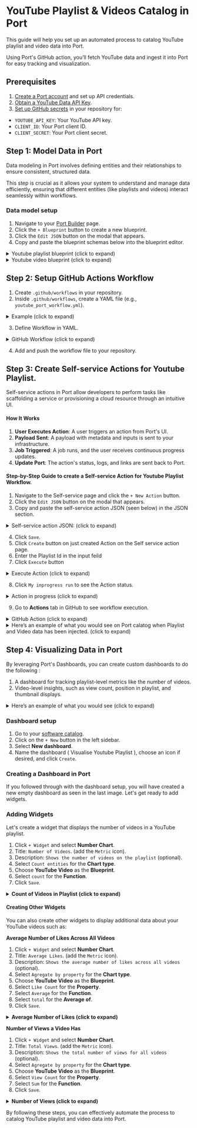 # YouTube Playlist & Videos Catalog in Port

This guide will help you set up an automated process to catalog YouTube playlist and video data into Port.

Using Port's GitHub action, you’ll fetch YouTube data and ingest it into Port for easy tracking and visualization.

  
## Prerequisites

1. [Create a Port account](https://app.getport.io) and set up API credentials.
2. [Obtain a YouTube Data API Key](https://console.cloud.google.com/apis/credentials).
3. [Set up GitHub secrets](https://docs.github.com/en/actions/security-guides/encrypted-secrets) in your repository for:

-  `YOUTUBE_API_KEY`: Your YouTube API key.
-  `CLIENT_ID`: Your Port client ID.
-  `CLIENT_SECRET`: Your Port client secret.

  
## Step 1: Model Data in Port

Data modeling in Port involves defining entities and their relationships to ensure consistent, structured data. 

This step is crucial as it allows your system to understand and manage data efficiently, ensuring that different entities (like playlists and videos) interact seamlessly within workflows.

### Data model setup
1. Navigate to your [Port Builder](https://app.getport.io/settings/data-model) page.
2. Click the `+ Blueprint` button to create a new blueprint.
3. Click the `Edit JSON` button on the modal that appears.
4. Copy and paste the blueprint schemas below into the blueprint editor.


<details>
<summary>Youtube playlist blueprint (click to expand)</summary>

```json showLineNumbers
{
  "identifier": "youtube_playlist",
  "title": "YouTube Playlist",
  "icon": "Youtrack",
  "schema": {
    "properties": {
      "link": {
        "type": "string",
        "title": "Playlist Link",
        "format": "url",
        "description": "The URL link to the YouTube playlist."
      },
      "playlistDescription": {
        "type": "string",
        "title": "Playlist Description",
        "description": "A detailed description of the YouTube playlist."
      },
      "publishedAt": {
        "type": "string",
        "title": "Publish Date",
        "format": "date-time",
        "description": "The date and time when the playlist was published."
      },
      "channelId": {
        "type": "string",
        "title": "Channel ID",
        "description": "The ID of the YouTube channel that owns the playlist."
      },
      "channelTitle": {
        "type": "string",
        "title": "Channel Title",
        "description": "The title of the YouTube channel that owns the playlist."
      },
      "thumbnails": {
        "type": "object",
        "title": "Thumbnails",
        "description": "Various resolution thumbnails for the playlist.",
        "properties": {
          "default": {
            "type": "string",
            "title": "Default Thumbnail",
            "description": "URL for the default thumbnail image."
          },
          "medium": {
            "type": "string",
            "title": "Medium Thumbnail",
            "description": "URL for the medium-sized thumbnail image."
          },
          "high": {
            "type": "string",
            "title": "High Thumbnail",
            "description": "URL for the high-resolution thumbnail image."
          },
          "standard": {
            "type": "string",
            "title": "Standard Thumbnail",
            "description": "URL for the standard thumbnail image."
          }
        }
      },
      "localized": {
        "type": "object",
        "title": "Localized Information",
        "description": "Localized title and description for different regions.",
        "properties": {
          "title": {
            "type": "string",
            "title": "Localized Title",
            "description": "The localized title of the playlist."
          },
          "description": {
            "type": "string",
            "title": "Localized Description",
            "description": "The localized description of the playlist."
          }
        }
      }
    },
    "required": [
      "playlistDescription",
      "publishedAt",
      "channelId",
      "channelTitle"
    ]
  },
  "mirrorProperties": {},
  "calculationProperties": {},
  "aggregationProperties": {},
  "relations": {}
}
```

</details>

<details>
<summary>Youtube video blueprint (click to expand)</summary>

```json showLineNumbers
{
  "identifier": "youtube_video",
  "title": "YouTube Video",
  "icon": "Youtrack",
  "schema": {
    "properties": {
      "link": {
        "type": "string",
        "title": "Video Link",
        "format": "url",
        "description": "The URL link to the YouTube video."
      },
      "duration": {
        "type": "string",
        "title": "Video Duration",
        "description": "The duration of the YouTube video."
      },
      "videoDescription": {
        "type": "string",
        "title": "Video Description",
        "description": "A detailed description of the YouTube video."
      },
      "publishedAt": {
        "type": "string",
        "title": "Publish Date",
        "format": "date-time",
        "description": "The date and time when the video was published."
      },
      "position": {
        "type": "number",
        "title": "Position in Playlist",
        "description": "The video's position in the playlist."
      },
      "likes": {
        "type": "number",
        "title": "Like Count",
        "description": "The number of likes on the video."
      },
      "views": {
        "type": "number",
        "title": "View Count",
        "description": "The number of views on the video."
      },
      "comments": {
        "type": "number",
        "title": "Comment Count",
        "description": "The number of comments on the video."
      },
      "thumbnails": {
        "type": "object",
        "title": "Thumbnails",
        "description": "Various resolution thumbnails for the video.",
        "properties": {
          "default": {
            "type": "string",
            "title": "Default Thumbnail",
            "description": "URL for the default thumbnail image."
          },
          "medium": {
            "type": "string",
            "title": "Medium Thumbnail",
            "description": "URL for the medium-sized thumbnail image."
          },
          "high": {
            "type": "string",
            "title": "High Thumbnail",
            "description": "URL for the high-resolution thumbnail image."
          },
          "standard": {
            "type": "string",
            "title": "Standard Thumbnail",
            "description": "URL for the standard thumbnail image."
          },
          "maxres": {
            "type": "string",
            "title": "Max Resolution Thumbnail",
            "description": "URL for the maximum resolution thumbnail image."
          }
        }
      },
      "videoOwnerChannelTitle": {
        "type": "string",
        "title": "Channel Title",
        "description": "The title of the channel that owns the video."
      },
      "videoOwnerChannelId": {
        "type": "string",
        "title": "Channel ID",
        "description": "The ID of the channel that owns the video."
      }
    },
    "required": [
      "videoDescription",
      "publishedAt",
      "duration",
      "link"
    ]
  },
  "mirrorProperties": {},
  "calculationProperties": {},
  "aggregationProperties": {},
  "relations": {
    "playlist": {
      "title": "Playlist",
      "many": false,
      "target": "youtube_playlist",
      "required": true
    }
  }
}

```

<center>
	<img  src='/img/data_model_blueprints.png'  border='1px'  />
</center>

</details>

## Step 2: Setup GitHub Actions Workflow 

1. Create `.github/workflows` in your repository.
2. Inside `.github/workflows`, create a YAML file (e.g., `youtube_port_workflow.yml`).

<details>

<summary>Example (click to expand)</summary>

```

<repository-root>/

      └── .github/

          └── workflows/

              └── <workflow-file>.yml

```

</details>

3. Define Workflow in YAML.

<details>
<summary>GitHub Workflow (click to expand)</summary>

```yaml showLineNumbers
name: Update YouTube Playlist and Video Entities in Port

on:
  workflow_dispatch:
    inputs:
      playlist_id:
        required: true
        description: "Youtube Playlist Id"
      port_context:
        required: false
        description: |
          Who triggered the action and general context (blueprint, run id, etc...)
        type: string 
        

jobs:
  update_port_entities:
    runs-on: ubuntu-latest
    steps:
      - name: Check out the code
        uses: actions/checkout@v2

      - name: Install dependencies
        run: |
          sudo apt-get update
          sudo apt-get install -y jq curl

      - name: Fetch YouTube Video Data
        env:
          YOUTUBE_API_KEY: ${{ secrets.YOUTUBE_API_KEY }}
          PLAYLIST_ID: ${{ github.event.inputs.playlist_id }}
        run: |

          API_KEY="${YOUTUBE_API_KEY}"

          # Fetch playlist details
          playlist_response=$(curl -s "https://youtube.googleapis.com/youtube/v3/playlists?part=snippet,contentDetails&id=$PLAYLIST_ID&key=$API_KEY")

          # Extract playlist details using jq
          playlist_title=$(echo "$playlist_response" | jq -r '.items[0].snippet.title // "No title available"')
          playlist_description=$(echo "$playlist_response" | jq -r '.items[0].snippet.description // "No description available" | select(length > 0) // "No description available"')
          playlist_published_at=$(echo "$playlist_response" | jq -r '.items[0].snippet.publishedAt // "No published date available"')
          playlist_channel_id=$(echo "$playlist_response" | jq -r '.items[0].snippet.channelId // "No channel ID"')
          playlist_channel_title=$(echo "$playlist_response" | jq -r '.items[0].snippet.channelTitle // "No channel title"')
          playlist_link="https://www.youtube.com/playlist?list=$PLAYLIST_ID"
          playlist_thumbnails_default=$(echo "$playlist_response" | jq -r '.items[0].snippet.thumbnails.default.url // "No thumbnail URL"')
          playlist_thumbnails_medium=$(echo "$playlist_response" | jq -r '.items[0].snippet.thumbnails.medium.url // "No thumbnail URL"')
          playlist_thumbnails_high=$(echo "$playlist_response" | jq -r '.items[0].snippet.thumbnails.high.url // "No thumbnail URL"')
          playlist_thumbnails_standard=$(echo "$playlist_response" | jq -r '.items[0].snippet.thumbnails.standard.url // "No thumbnail URL"')

          # Create playlist JSON
          playlist_json=$(jq -n --arg id "$PLAYLIST_ID" \
                              --arg title "$playlist_title" \
                              --arg link "$playlist_link" \
                              --arg description "$playlist_description" \
                              --arg publishedAt "$playlist_published_at" \
                              --arg channelId "$playlist_channel_id" \
                              --arg channelTitle "$playlist_channel_title" \
                              --arg default_thumbnail "$playlist_thumbnails_default" \
                              --arg medium_thumbnail "$playlist_thumbnails_medium" \
                              --arg high_thumbnail "$playlist_thumbnails_high" \
                              --arg standard_thumbnail "$playlist_thumbnails_standard" \
                              '{
                                  identifier: $id,
                                  blueprint: "youtube_playlist",
                                  title: $title,
                                  description: $description,
                                  properties: {
                                      link: $link,
                                      playlistDescription: $description,
                                      publishedAt: $publishedAt,
                                      channelId: $channelId,
                                      channelTitle: $channelTitle,
                                      thumbnails: {
                                          default: $default_thumbnail,
                                          medium: $medium_thumbnail,
                                          high: $high_thumbnail,
                                          standard: $standard_thumbnail
                                      }
                                  }
                              }')

          # Initialize combined JSON array with the playlist as the first element
          combined_json=$(jq -n --argjson playlist "$playlist_json" '[$playlist]')

          # Pagination setup
          nextPageToken=""

          while true; do
              video_data=$(curl -s "https://youtube.googleapis.com/youtube/v3/playlistItems?part=snippet,contentDetails&maxResults=10&playlistId=$PLAYLIST_ID&key=$API_KEY&pageToken=$nextPageToken")


              if [ "$(echo $video_data | jq '.items | length')" -eq 0 ]; then
                  echo "No videos found for the playlist."
                  exit 1
              fi

              for video_id in $(echo $video_data | jq -r '.items[].contentDetails.videoId'); do
                  video_response=$(curl -s "https://youtube.googleapis.com/youtube/v3/videos?part=snippet,contentDetails,statistics&id=$video_id&key=$API_KEY")

                  title=$(echo "$video_response" | jq -r '.items[0].snippet.title')
                  description=$(echo "$video_response" | jq -r '.items[0].snippet.description // "No description available"')
                  publishedAt=$(echo "$video_response" | jq -r '.items[0].snippet.publishedAt')
                  raw_duration=$(echo "$video_response" | jq -r '.items[0].contentDetails.duration')
                  duration=$(echo $raw_duration | sed -E 's/^PT([0-9]+)H([0-9]+)M([0-9]+)S/\1:\2:\3/;s/^PT([0-9]+)M([0-9]+)S/\1:\2/;s/^PT([0-9]+)H([0-9]+)M/\1:\2/;s/^PT([0-9]+)M/\1:00/;s/^PT([0-9]+)H/\1:00:00/' | sed 's/^://')
                  likes=$(echo "$video_response" | jq -r '.items[0].statistics.likeCount // 0')
                  views=$(echo "$video_response" | jq -r '.items[0].statistics.viewCount // 0')
                  comments=$(echo "$video_response" | jq -r '.items[0].statistics.commentCount // 0')
                  link="https://www.youtube.com/watch?v=$video_id"

                  videoOwnerChannelTitle=$(echo "$video_response" | jq -r '.items[0].snippet.channelTitle // "No channel title"')
                  videoOwnerChannelId=$(echo "$video_response" | jq -r '.items[0].snippet.channelId // "No channel ID"')

                  video_thumbnails_default=$(echo "$video_response" | jq -r '.items[0].snippet.thumbnails.default.url // "No thumbnail URL"')
                  video_thumbnails_medium=$(echo "$video_response" | jq -r '.items[0].snippet.thumbnails.medium.url // "No thumbnail URL"')
                  video_thumbnails_high=$(echo "$video_response" | jq -r '.items[0].snippet.thumbnails.high.url // "No thumbnail URL"')
                  video_thumbnails_standard=$(echo "$video_response" | jq -r '.items[0].snippet.thumbnails.standard.url // "No thumbnail URL"')

                  position=$(echo "$video_data" | jq -r --arg video_id "$video_id" '.items[] | select(.contentDetails.videoId == $video_id) | .snippet.position')

                  video_json=$(jq -n \
                      --arg id "$video_id" \
                      --arg title "$title" \
                      --arg link "$link" \
                      --arg description "$description" \
                      --arg publishedAt "$publishedAt" \
                      --arg duration "$duration" \
                      --arg likes "$likes" \
                      --arg views "$views" \
                      --arg comments "$comments" \
                      --arg position "$position" \
                      --arg playlist_id "$PLAYLIST_ID" \
                      --arg videoOwnerChannelTitle "$videoOwnerChannelTitle" \
                      --arg videoOwnerChannelId "$videoOwnerChannelId" \
                      --arg video_thumbnails_default "$video_thumbnails_default" \
                      --arg video_thumbnails_medium "$video_thumbnails_medium" \
                      --arg video_thumbnails_high "$video_thumbnails_high" \
                      --arg video_thumbnails_standard "$video_thumbnails_standard" \
                      '{
                        identifier: $id,
                        blueprint: "youtube_video",
                        title: $title,
                        properties: {
                          link: $link,
                          videoDescription: $description,
                          publishedAt: $publishedAt,
                          duration: $duration,
                          likes: $likes,
                          views: $views,
                          comments: $comments,
                          position: $position,
                          videoOwnerChannelTitle: $videoOwnerChannelTitle,
                          videoOwnerChannelId: $videoOwnerChannelId,
                          thumbnails: {
                            default: $video_thumbnails_default,
                            medium: $video_thumbnails_medium,
                            high: $video_thumbnails_high,
                            standard: $video_thumbnails_standard
                          }
                        },
                        relations: {
                          playlist: $playlist_id
                        }
                      }')

                  echo "Processed video JSON: $video_json"

                  combined_json=$(echo $combined_json | jq --argjson video "$video_json" '. + [$video]')
              done

              nextPageToken=$(echo $video_data | jq -r '.nextPageToken')
              if [ "$nextPageToken" == "null" ]; then
                  break
              fi
          done

          echo $combined_json > port_entities.json
          echo "entities=$(jq -c . port_entities.json)" >> $GITHUB_ENV

      - name: Bulk Create/Update YouTube Playlist and Video Entities in Port
        id: bulk_create_update
        uses: port-labs/port-github-action@v1
        with:
          clientId: ${{ secrets.PORT_CLIENT_ID }}
          clientSecret: ${{ secrets.PORT_CLIENT_SECRET }}
          baseUrl: https://api.getport.io
          operation: BULK_UPSERT
          entities: ${{ env.entities }}
      
      - name: Inform completion of request to Create / Update Catalog in Port
        uses: port-labs/port-github-action@v1
        with:
          clientId: ${{ secrets.PORT_CLIENT_ID }}
          clientSecret: ${{ secrets.PORT_CLIENT_SECRET }}
          baseUrl: https://api.getport.io
          operation: PATCH_RUN
          status: ${{ steps.bulk_create_update.outcome == 'success' && 'SUCCESS' || 'FAILURE' }}
          runId: ${{fromJson(inputs.port_context).runId}}
          logMessage: ${{ steps.bulk_create_update.outcome == 'success' && 'YouTube Data created/Updated Successfully' || 'Error in YouTube Data creation/update' }}  
```

</details>

4. Add and push the workflow file to your repository.
  

## Step 3: Create Self-service Actions for Youtube Playlist.

Self-service actions in Port allow developers to perform tasks like scaffolding a service or provisioning a cloud resource through an intuitive UI.

#### How It Works

1.  **User Executes Action**: A user triggers an action from Port's UI.
2.  **Payload Sent**: A payload with metadata and inputs is sent to your infrastructure.
3.  **Job Triggered**: A job runs, and the user receives continuous progress updates.
4.  **Update Port**: The action's status, logs, and links are sent back to Port.

#### Step-by-Step Guide to create a Self-service Action for Youtube Playlist Workflow.

1. Navigate to the Self-service page and click the `+ New Action` button.
2. Click the `Edit JSON` button on the modal that appears.
3. Copy and paste the self-service action JSON (seen below) in the JSON section.

<details>

<summary> Self-service action JSON: (click to expand)</summary>

```json
{
  "identifier": "create_youtube_catalog",
  "title": "Create Youtube Catalog",
  "icon": "Github",
  "description": "Self Service Action for Youtube Catalog Workflow",
  "trigger": {
    "type": "self-service",
    "operation": "CREATE",
    "userInputs": {
      "properties": {
        "playlist_id": {
          "icon": "DefaultProperty",
          "title": "Youtube Playlist Id",
          "type": "string"
        }
      },
      "required": [
        "playlist_id"
      ]
    },
    "blueprintIdentifier": "youtube_playlist"
  },
  "invocationMethod": {
    "type": "GITHUB",
    "org": "your-github-org",
    "repo": "your-github-repo",
    "workflow": "your-workflow-file.yml",
    "workflowInputs": {
      "{{ spreadValue() }}": "{{ .inputs }}",
      "port_context": {
        "entity": "{{.entity}}",
        "blueprint": "{{.action.blueprint}}",
        "runId": "{{.run.id}}",
        "trigger": "{{ .trigger }}"
      }
    },
    "reportWorkflowStatus": true
  },
  "requiredApproval": false
}
```

</details>


4. Click `Save`.
5. Click  `Create` button on just created Action on the Self service action page.
6. Enter the Playlist Id in the input feild 
7. Click  `Execute` button

  <details>
  <summary> Execute Action (click to expand)</summary>
  <center>
    <img  src='/img/selfservice_action.png'  border='1px'  />
  </center>

  </details>

8. Click  `My inprogress run` to see the Action status.

  <details>

  <summary> Action in progress (click to expand)</summary>
  <center>
    <img  src='/img/portaction.png'  border='1px'  />
  </center>

  </details>

9. Go to **Actions** tab in GitHub to see workflow execution.
  
  <details>

  <summary> GitHub Action (click to expand)</summary>
  <center>
    <img  src='/img/github_action.png'  border='1px'  />
  </center>

  </details>


<details>

<summary>Here’s an example of what you would see on Port calatog when Playlist and Video data has been injected. (click to expand)</summary>

<center>
<img  src='/img/playlist_catalog.png'  border='1px'  />
</center>
<center>
<img  src='/img/playlist_details.png'  border='1px'  />
</center>
<center>
<img  src='/img/videos_catalog.png'  border='1px'  />
</center>
<center>
<img  src='/img/videos_details.png'  border='1px'  />
</center>
</details>

  
## Step 4: Visualizing Data in Port

By leveraging Port's Dashboards, you can create custom dashboards to do the following :
1. A dashboard for tracking playlist-level metrics like the number of videos.
2. Video-level insights, such as view count, position in playlist, and thumbnail displays.

<details>

<summary> Here’s an example of what you would see (click to expand)</summary>

<center>
<img  src='/img/visualize.png'  border='1px'  />
</center>
 
</details>


### Dashboard setup

1. Go to your [software catalog](https://app.getport.io/organization/catalog).
2. Click on the `+ New` button in the left sidebar.
3. Select **New dashboard**.
4. Name the dashboard ( Visualise Youtube Playlist ), choose an icon if desired, and click `Create`.

### Creating a Dashboard in Port

If you followed through with the dashboard setup, you will have created a new empty dashboard as seen in the last image. Let's get ready to add widgets.

### Adding Widgets

Let's create a widget that displays the number of videos in a YouTube playlist.

1. Click `+ Widget` and select **Number Chart**.
2. Title: `Number of Videos`. (add the `Metric` icon).
3. Description: `Shows the number of videos on the playlist` (optional).
4. Select `Count entities` for the **Chart type**.
5. Choose **YouTube Video** as the **Blueprint**.
6. Select `count` for the **Function**.  
7. Click `Save`.

<details>
<summary><b>Count of Videos in Playlist (click to expand)</b></summary>
    <center>
    <img src="/img/video_counts.png" border="1px" />
    </center>
</details>

#### Creating Other Widgets

You can also create other widgets to display additional data about your YouTube videos such as:

**Average Number of Likes Across All Videos**

1. Click `+ Widget` and select **Number Chart**.
2. Title: `Average Likes`. (add the `Metric` icon).
3. Description: `Shows the average number of likes across all videos` (optional).
4. Select `Agregate by property` for the **Chart type**.
5. Choose **YouTube Video** as the **Blueprint**.
6. Select `Like Count` for the **Property**.
6. Select `Average` for the **Function**.
7. Select `total` for the **Average of**.
8. Click `Save`.

<details>
<summary><b>Average Number of Likes (click to expand)</b></summary>
    <center>
    <img src="/img/average_likes.png" border="1px" />
    </center>
</details>

**Number of Views a Video Has**

1. Click `+ Widget` and select **Number Chart**.
2. Title: `Total Views`. (add the `Metric` icon).
3. Description: `Shows the total number of views for all videos` (optional).
4. Select `Agregate by property` for the **Chart type**.
5. Choose **YouTube Video** as the **Blueprint**.
6. Select `View Count` for the **Property**.
7. Select `Sum` for the **Function**.
8. Click `Save`.

<details>
<summary><b>Number of Views (click to expand)</b></summary>
    <center>
    <img src="/img/total_views.png" border="1px" />
    </center>
</details>

By following these steps, you can effectively automate the process to catalog YouTube playlist and video data into Port.